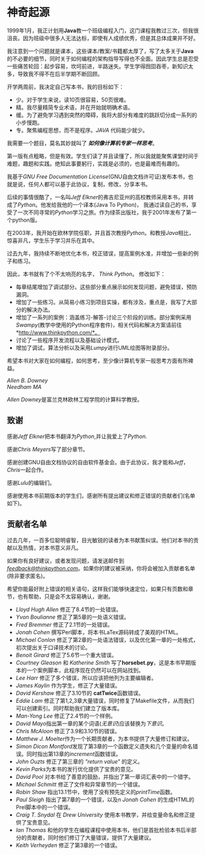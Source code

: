 # 神奇起源

1999年1月，我正计划用**Java**教一个班级编程入门，这门课程我教过三次，但我很沮丧。因为班级中很多人无法达标，即使有人成绩优秀，但是其总体成果并不好。

我注意到一个问题就是课本，这些课本/教案/书籍都太厚了，写了太多关于**Java**的不必要的细节，同时关于如何编程的架构指导写得也不全面。因此学生总是忍受一些痛苦轮回：起步容易，坎坷前进，半路迷失。学生学得囫囵吞枣，新知识太多，导致我不得不在后半学期不断回顾。

开学两周前，我决定自己写本书，我的目标如下：

- 少。对于学生来说，读10页很容易，50页很难。
- 精。我尽量精简专业术语，并在开始就明确术语。
- 缓。为了避免学习遇到突然的障碍，我将大部分有难度的跳跃切分成一系列的小步慢跑。
- 专。聚焦编程思想，而不是程序。_JAVA_ 代码能少就少。

我需要一个题目，莫名其妙就叫了 ***如何像计算机专家一样思考***。

第一版有点粗略，但是有效。学生们读了并且读懂了，所以我就能聚焦课堂时间于难题，趣题和实践。绝知此事要躬行，实践是必须的，也是最难而有趣的。

我基于*GNU Free Documentation License*(GNU自由文档许可证)发布本书，也就是说，任何人都可以基于此协议，复制，修改，分享本书。

后续的事情很酷了，一名叫*Jeff Elkner*的弗吉尼亚州的高校教师采用本书，并转成了*Python*。他发给我他的一个译本(Java To Python)， 我通过读自己的书，享受了一次不同寻常的*Python*学习之旅。作为绿茶出版社，我于2001年发布了第一个python版。

在2003年，我开始在欧林学院任职，并且首次教授*Python*。和教授*Java*相比，惊喜非凡，学生乐于学习并乐在其中。

过去九年，我持续不断地优化本书，校正错误，提高案例水准，并增加一些新的例子和练习。

因此，本书就有了个不太响亮的名字， *Think Python*。 修改如下：

- 每章结尾增加了调试部分。这些部分重点展示如何发现问题，避免错误，预防漏洞。
- 增加了一些练习。从简易小练习到项目实操，都有涉及，重点是，我写了大部分的解决办法。
- 增加了一系列的案例：涵盖练习-解答-讨论三个阶段的训练。部分案例采用*Swampy*(教学中使用的Python程序套件)，相关代码和解决方案请前往*http://www.thinkpython.com/*。
- 讨论了一些程序开发流程以及基础设计模式。
- 增加了调试，算法分析以及采用*Lumpy*进行UML绘图等附录部分。

希望本书对大家在如何编程，如何思考，至少像计算机专家一般思考方面有所裨益。

*Allen B. Downey*  
*Needham MA*

*Allen Downey*是富兰克林欧林工程学院的计算科学教授。

## 致谢

感谢*Jeff Elkner*把本书翻译为*Python*,并让我爱上了*Python*.

感谢*Chris Meyers*写了部分章节。

感谢创建GNU自由文档协议的自由软件基金会。由于此协议，我才能和*Jeff*， *Chris*一起合作。

感谢*Lulu*的编辑们。

感谢使用本书前期版本的学生们，感谢所有提出建议和修正错误的贡献者们(名单如下)。

## 贡献者名单

过去几年，一百多位聪明睿智，目光敏锐的读者为本书献策纠误。他们对本书的贡献以及热情，对本书意义非凡。

如果你有良好建议，或者发现问题，请发送邮件到*feedback@thinkpython.com*。如果你的建议被采纳，你将会被加入贡献者名单(除非要求匿名)。

希望你能最好附上错误的相关语句，这样我们能够快速定位，如果只有页数和章节，也有帮助，只是会不太容易确认，谢谢。

- *Lloyd Hugh Allen* 修正了8.4节的一处错误。
- *Yvon Boulianne* 修正了第5章的一处语义错误。
- *Fred Bremmer* 修正了2.1节的一处错误。
- *Jonah Cohen* 撰写Perl脚本，将本书LaTex源码转成了美观的HTML。
- *Michael Conlon* 修正了第2章的一处语法错误，以及优化第一章的一处格式，初次提出关于口译技术的讨论。
- *Benoit Girard* 修正了5.6节一个重大错误。
- *Courtney Gleason* 和 *Katherine Smith* 写了**horsebet.py**，这是本书早期版本的一个案例脚本，此程序现在仍然可以在网站找到。
- *Lee Harr* 修正了多个错误，所以应该把他列为主要编辑者。
- *James Kaylin* 作为学生，修正了大量错误。
- *David Kershaw* 修正了3.10节的 **catTwice**函数错误。
- *Eddie Lam* 修正了第1,2,3章大量错误，同时修复了Makefile文件，从而我们可以创建索引。同时帮助我们建立了版本库。
- *Man-Yong Lee* 修正了2.4节的一个样例。
- *David Mayo*指出第一章的某个词语(*无意识*)应该替换为*下意识*。
- *Chris McAloon* 修正了3.9和3.10节的错误。
- *Matthew J. Moelter*作为一个长期贡献者，为本书提供了大量修订和建议。
- *Simon Dicon Montford*发现了第3章的一个函数定义遗失和几个变量的命名错误。同时指出第13章的*increment*函数错误。
- *John Ouzts* 修正了第三章的 *"return value"* 的定义。
- *Kevin Parks*为本书的发行优化提供了宝贵的意见。
- *David Pool* 对本书给了善意的鼓励，并指出了第一章词汇表中的一个错字。
- *Michael Schmitt* 修正了文件和异常章节的一个错误。
- *Robin Shaw* 指出13.1节中，使用了没有预先定义的*printTime*函数。
- *Paul Sleigh* 指出了第7章的一个错误，以及*n Jonah Cohen* 的生成HTML的Prel脚本中的一个错误。 
- *Craig T. Snydal* 在 *Drew University* 使用本书教学，并给变量命名和修正提供了宝贵意见。
- *Ian Thomas* 和他的学生在编程课程中使用本书，他们是首批检验本书后半部分的贡献者，同时他们修订了大量错误，提供了大量建议。
- *Keith Verheyden* 修正了第3章的一个错误。
